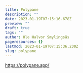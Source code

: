 ```yaml
---
title: Polypane
description: ""
date: 2023-01-19T07:15:16.678Z
preview: ""
draft: true
tags: ""
author: Ole Halvor Smylingsås
pageresources: {}
lastmod: 2023-01-19T07:15:36.230Z
slug: polypane
---
```

<!--more-->
https://polypane.app/